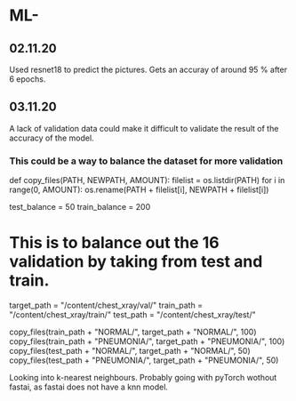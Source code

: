 # ML-

## 02.11.20
Used resnet18 to predict the pictures. Gets an accuray of around 95 % after 6 epochs. 

## 03.11.20
A lack of validation data could make it difficult to validate the result of the accuracy of the model.

### This could be a way to balance the dataset for more validation 
def copy_files(PATH, NEWPATH, AMOUNT):
    filelist = os.listdir(PATH)
    for i in range(0, AMOUNT):
        os.rename(PATH + filelist[i], NEWPATH + filelist[i])

test_balance = 50
train_balance = 200

# This is to balance out the 16 validation by taking from test and train.
target_path = "/content/chest_xray/val/"
train_path = "/content/chest_xray/train/"
test_path = "/content/chest_xray/test/"

copy_files(train_path + "NORMAL/", target_path + "NORMAL/", 100)
copy_files(train_path + "PNEUMONIA/", target_path + "PNEUMONIA/", 100)
copy_files(test_path + "NORMAL/", target_path + "NORMAL/", 50)
copy_files(test_path + "PNEUMONIA/", target_path + "PNEUMONIA/", 50)



Looking into k-nearest neighbours. Probably going with pyTorch wothout fastai, as fastai does not have a knn model. 
